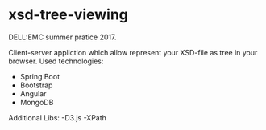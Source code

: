 # xsd-tree-viewing

DELL:EMC summer pratice 2017.

Client-server appliction which allow represent your XSD-file as tree in your browser. 
Used technologies:
- Spring Boot
- Bootstrap
- Angular
- MongoDB

Additional Libs: 
-D3.js
-XPath

